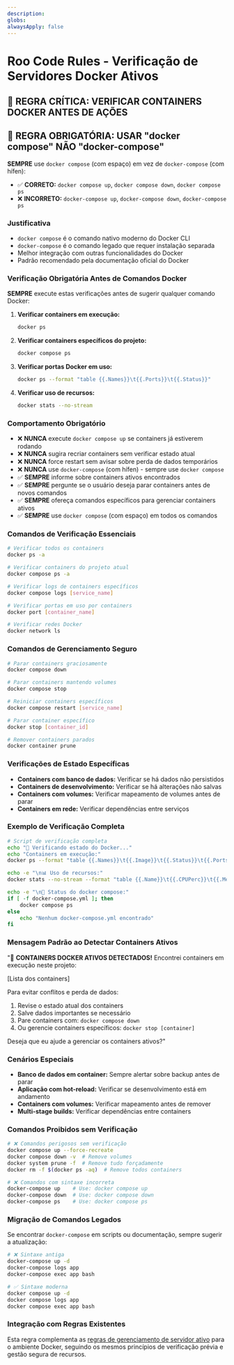 ```yaml
---
description:
globs:
alwaysApply: false
---
```

# Roo Code Rules - Verificação de Servidores Docker Ativos

## 🐳 REGRA CRÍTICA: VERIFICAR CONTAINERS DOCKER ANTES DE AÇÕES

## 📝 REGRA OBRIGATÓRIA: USAR "docker compose" NÃO "docker-compose"

**SEMPRE** use `docker compose` (com espaço) em vez de `docker-compose` (com hífen):

- ✅ **CORRETO:** `docker compose up`, `docker compose down`, `docker compose ps`
- ❌ **INCORRETO:** `docker-compose up`, `docker-compose down`, `docker-compose ps`

### Justificativa
- `docker compose` é o comando nativo moderno do Docker CLI
- `docker-compose` é o comando legado que requer instalação separada
- Melhor integração com outras funcionalidades do Docker
- Padrão recomendado pela documentação oficial do Docker

### Verificação Obrigatória Antes de Comandos Docker

**SEMPRE** execute estas verificações antes de sugerir qualquer comando Docker:

1. **Verificar containers em execução:**
   ```bash
   docker ps
   ```

2. **Verificar containers específicos do projeto:**
   ```bash
   docker compose ps
   ```

3. **Verificar portas Docker em uso:**
   ```bash
   docker ps --format "table {{.Names}}\t{{.Ports}}\t{{.Status}}"
   ```

4. **Verificar uso de recursos:**
   ```bash
   docker stats --no-stream
   ```

### Comportamento Obrigatório

- ❌ **NUNCA** execute `docker compose up` se containers já estiverem rodando
- ❌ **NUNCA** sugira recriar containers sem verificar estado atual
- ❌ **NUNCA** force restart sem avisar sobre perda de dados temporários
- ❌ **NUNCA** use `docker-compose` (com hífen) - sempre use `docker compose`
- ✅ **SEMPRE** informe sobre containers ativos encontrados
- ✅ **SEMPRE** pergunte se o usuário deseja parar containers antes de novos comandos
- ✅ **SEMPRE** ofereça comandos específicos para gerenciar containers ativos
- ✅ **SEMPRE** use `docker compose` (com espaço) em todos os comandos

### Comandos de Verificação Essenciais

```bash
# Verificar todos os containers
docker ps -a

# Verificar containers do projeto atual
docker compose ps -a

# Verificar logs de containers específicos
docker compose logs [service_name]

# Verificar portas em uso por containers
docker port [container_name]

# Verificar redes Docker
docker network ls
```

### Comandos de Gerenciamento Seguro

```bash
# Parar containers graciosamente
docker compose down

# Parar containers mantendo volumes
docker compose stop

# Reiniciar containers específicos
docker compose restart [service_name]

# Parar container específico
docker stop [container_id]

# Remover containers parados
docker container prune
```

### Verificações de Estado Específicas

- **Containers com banco de dados:** Verificar se há dados não persistidos
- **Containers de desenvolvimento:** Verificar se há alterações não salvas
- **Containers com volumes:** Verificar mapeamento de volumes antes de parar
- **Containers em rede:** Verificar dependências entre serviços

### Exemplo de Verificação Completa

```bash
# Script de verificação completa
echo "🐳 Verificando estado do Docker..."
echo "Containers em execução:"
docker ps --format "table {{.Names}}\t{{.Image}}\t{{.Status}}\t{{.Ports}}"

echo -e "\n📊 Uso de recursos:"
docker stats --no-stream --format "table {{.Name}}\t{{.CPUPerc}}\t{{.MemUsage}}"

echo -e "\n🔧 Status do docker compose:"
if [ -f docker-compose.yml ]; then
    docker compose ps
else
    echo "Nenhum docker-compose.yml encontrado"
fi
```

### Mensagem Padrão ao Detectar Containers Ativos

"🐳 **CONTAINERS DOCKER ATIVOS DETECTADOS!**
Encontrei containers em execução neste projeto:

[Lista dos containers]

Para evitar conflitos e perda de dados:
1. Revise o estado atual dos containers
2. Salve dados importantes se necessário  
3. Pare containers com: `docker compose down`
4. Ou gerencie containers específicos: `docker stop [container]`

Deseja que eu ajude a gerenciar os containers ativos?"

### Cenários Especiais

- **Banco de dados em container:** Sempre alertar sobre backup antes de parar
- **Aplicação com hot-reload:** Verificar se desenvolvimento está em andamento
- **Containers com volumes:** Verificar mapeamento antes de remover
- **Multi-stage builds:** Verificar dependências entre containers

### Comandos Proibidos sem Verificação

```bash
# ❌ Comandos perigosos sem verificação
docker compose up --force-recreate
docker compose down -v  # Remove volumes
docker system prune -f  # Remove tudo forçadamente
docker rm -f $(docker ps -aq)  # Remove todos containers

# ❌ Comandos com sintaxe incorreta
docker-compose up    # Use: docker compose up
docker-compose down  # Use: docker compose down
docker-compose ps    # Use: docker compose ps
```

### Migração de Comandos Legados

Se encontrar `docker-compose` em scripts ou documentação, sempre sugerir a atualização:

```bash
# ❌ Sintaxe antiga
docker-compose up -d
docker-compose logs app
docker-compose exec app bash

# ✅ Sintaxe moderna
docker compose up -d
docker compose logs app
docker compose exec app bash
```

### Integração com Regras Existentes

Esta regra complementa as [regras de gerenciamento de servidor ativo](mdc:.roo/rules/cursor_rules.md) para o ambiente Docker, seguindo os mesmos princípios de verificação prévia e gestão segura de recursos.
